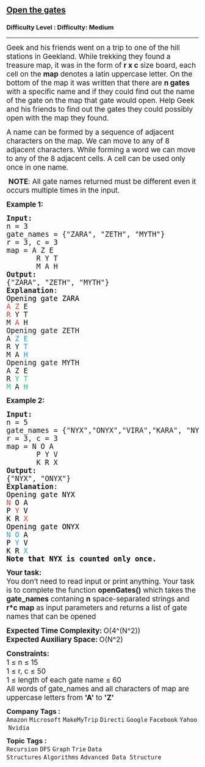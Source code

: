 <h2><a href="https://www.geeksforgeeks.org/problems/word-boggle-ii--141631/1?page=1&difficulty=Medium&status=unsolved&sortBy=submissions">Open the gates</a></h2><h3>Difficulty Level : Difficulty: Medium</h3><hr><div class="problems_problem_content__Xm_eO"><p><span style="font-size: 14pt;">Geek and his friends went on a trip to one of the hill stations in Geekland. While trekking they found a treasure map, it was in the form of <strong>r x c</strong> size board, each cell on the <strong>map</strong> denotes a latin uppercase letter. On the bottom of the map it was written that there are <strong>n gates</strong> with a specific name and if they could find out the name of the gate on the map that gate would open. Help Geek and his friends to find out the gates they could possibly open with the map they found.&nbsp;</span></p>
<p><span style="font-size: 14pt;">A name can be formed by a sequence of adjacent characters on the map. We can move to any of 8 adjacent characters. While forming a word we can move to any of the 8 adjacent cells. A cell can be used only once in one name.</span></p>
<p><span style="font-size: 14pt;">&nbsp;<strong>NOTE</strong>: All gate names returned must be different even it occurs multiple times in the input.</span></p>
<p><span style="font-size: 14pt;"><strong>Example 1:</strong></span></p>
<pre><span style="font-size: 14pt;"><strong>Input: 
</strong>n = 3
gate_names = {"ZARA", "ZETH", "MYTH"}
r = 3, c = 3
map = A Z E<br>       R Y T<br>       M A H
<strong>Output:</strong>
{"ZARA", "ZETH", "MYTH"}
<strong>Explanation</strong>: <br><span style="color: #e03e2d;"><span style="color: #000000;">Opening gate ZARA</span><br>A</span> <span style="color: #e03e2d;">Z</span> E<br><span style="color: #e03e2d;">R</span> Y T<br>M <span style="color: #e03e2d;">A</span> H<br>Opening gate ZETH<br>A <span style="color: #3598db;">Z</span> <span style="color: #3598db;">E</span><br>R Y <span style="color: #3598db;">T</span><br>M A <span style="color: #3598db;">H</span><br>Opening gate MYTH<br>A Z E<br>R <span style="color: #2dc26b;">Y</span> <span style="color: #2dc26b;">T</span><br><span style="color: #2dc26b;">M</span> A <span style="color: #2dc26b;">H</span>
</span></pre>
<p><span style="font-size: 14pt;"><strong>Example 2:</strong></span></p>
<pre><span style="font-size: 14pt;"><strong>Input:</strong>
n = 5
gate_names = {"NYX","ONYX","VIRA","KARA", "NYX"}
r = 3, c = 3 
map = N O A<br>       P Y V<br>       K R X
<strong>Output:</strong>
{"NYX", "ONYX"}
<strong>Explanation</strong>: <br><span style="color: #000000;">Opening gate NYX<br><span style="color: #e03e2d;">N</span> O A<br>P <span style="color: #e03e2d;">Y</span> V<br>K R <span style="color: #e03e2d;">X</span><br>Opening gate ONYX<br><span style="color: #3598db;">N</span> <span style="color: #3598db;">O</span> A<br>P <span style="color: #3598db;">Y</span> V<br>K R <span style="color: #3598db;">X<br><strong><span style="color: #000000;">Note that NYX is counted only once.</span></strong></span></span></span></pre>
<p><span style="font-size: 14pt;"><strong>Your task:</strong><br>You don’t need to read input or print anything. Your task is to complete the function&nbsp;<strong>openGates()</strong> which takes the <strong>gate_names</strong> contaning <strong>n</strong> space-separated strings and <strong>r*c map</strong> as input parameters and returns a list of gate names that can be opened</span></p>
<p><span style="font-size: 14pt;"><strong>Expected Time Complexity: </strong>O(4^(N^2))<br><strong>Expected Auxiliary Space:&nbsp;</strong>O(N^2)</span></p>
<div><span style="font-size: 14pt;"><strong>Constraints:</strong><br>1 ≤ n ≤ 15<br>1 ≤ r, c ≤ 50<br>1 ≤ length of each gate name ≤ 60</span></div>
<div><span style="font-size: 14pt;">All words of gate_names and all characters of map are uppercase letters from <strong>'A'</strong> to <strong>'Z'</strong></span></div></div><p><span style=font-size:18px><strong>Company Tags : </strong><br><code>Amazon</code>&nbsp;<code>Microsoft</code>&nbsp;<code>MakeMyTrip</code>&nbsp;<code>Directi</code>&nbsp;<code>Google</code>&nbsp;<code>Facebook</code>&nbsp;<code>Yahoo</code>&nbsp;<code>Nvidia</code>&nbsp;<br><p><span style=font-size:18px><strong>Topic Tags : </strong><br><code>Recursion</code>&nbsp;<code>DFS</code>&nbsp;<code>Graph</code>&nbsp;<code>Trie</code>&nbsp;<code>Data Structures</code>&nbsp;<code>Algorithms</code>&nbsp;<code>Advanced Data Structure</code>&nbsp;